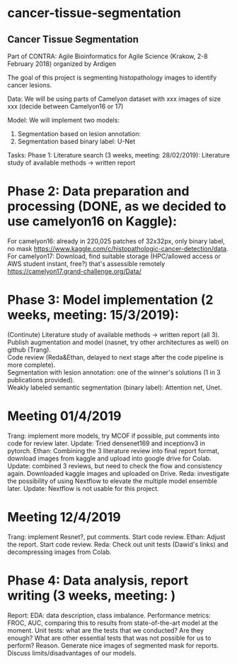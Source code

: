 # cancer-tissue-segmentation
## Cancer Tissue Segmentation

Part of CONTRA: Agile Bioinformatics for Agile Science (Krakow, 2-8 February 2018) organized by Ardigen

The goal of this project is segmenting histopathology images to identify cancer lesions.


Data: We will be using parts of Camelyon dataset with xxx images of size xxx (decide between Camelyon16 or 17)

Model: We will implement two models: 
1. Segmentation based on lesion annotation:
2. Segmentation based binary label: U-Net


Tasks: 
Phase 1: Literature search (3 weeks, meeting: 28/02/2019): 
Literature study of available methods -> written report

# Phase 2: Data preparation and processing (DONE, as we decided to use camelyon16 on Kaggle): 
For camelyon16: already in 220,025 patches of 32x32px, only binary label, no mask https://www.kaggle.com/c/histopathologic-cancer-detection/data. 
For camelyon17: Download, find suitable storage (HPC/allowed access or AWS student instant, free?) that's assessible remotely
https://camelyon17.grand-challenge.org/Data/


# Phase 3: Model implementation (2 weeks, meeting: 15/3/2019):  
(Continute) Literature study of available methods -> written report (all 3).  
Publish augmentation and model (nasnet, try other architectures as well) on github (Trang).  
Code review (Reda&Ethan, delayed to next stage after the code pipeline is more complete).  
Segmentation with lesion annotation: one of the winner's solutions (1 in 3 publications provided).  
Weakly labeled semantic segmentation (binary label): Attention net, Unet. 

# Meeting 01/4/2019 
Trang: implement more models, try MCOF if possible, put comments into code for review later. Update: Tried densenet169 and inceptionv3 in pytorch. 
Ethan: Combining the 3 literature review into final report format, download images from kaggle and upload into google drive for Colab.  Update: combined 3 reviews, but need to check the flow and consistency again. Downloaded kaggle images and uploaded on Drive. 
Reda: investigate the possibility of using Nextflow to elevate the multiple model ensemble later. Update: Nextflow is not usable for this project.


# Meeting 12/4/2019 
Trang: implement Resnet?, put comments. Start code review. 
Ethan: Adjust the report. Start code review. 
Reda: Check out unit tests (Dawid's links) and decompressing images from Colab. 


# Phase 4: Data analysis, report writing (3 weeks, meeting: )
Report:
EDA: data description, class imbalance. 
Performance metrics: FROC, AUC, comparing this to results from state-of-the-art model at the moment. 
Unit tests: what are the tests that we conducted? Are they enough? What are other essential tests that was not possible for us to perform? Reason.
Generate nice images of segmented mask for reports. 
Discuss limits/disadvantages of our models. 
